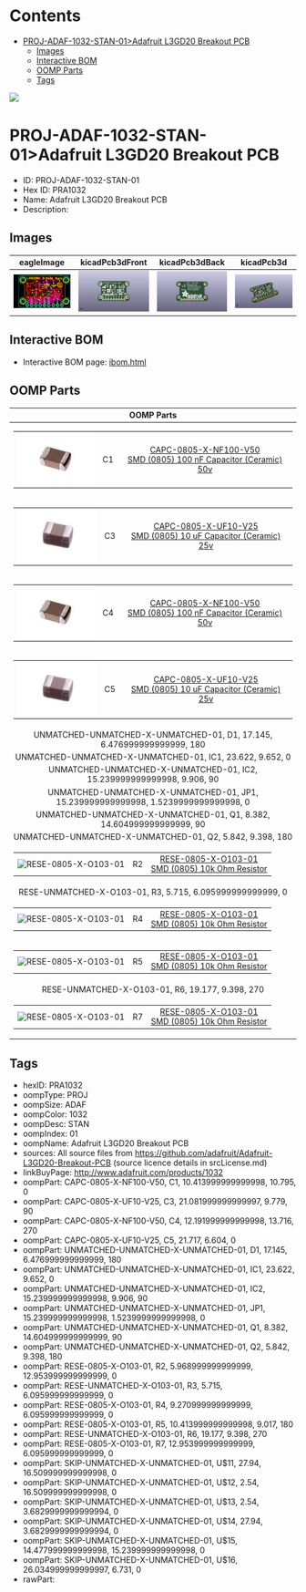 



Contents
========

* [PROJ-ADAF-1032-STAN-01>Adafruit L3GD20 Breakout PCB](#proj-adaf-1032-stan-01adafruit-l3gd20-breakout-pcb)
	* [Images](#images)
	* [Interactive BOM](#interactive-bom)
	* [OOMP Parts](#oomp-parts)
	* [Tags](#tags)
  
![][im]
# PROJ-ADAF-1032-STAN-01>Adafruit L3GD20 Breakout PCB

- ID: PROJ-ADAF-1032-STAN-01
- Hex ID: PRA1032
- Name: Adafruit L3GD20 Breakout PCB
- Description: 

## Images
  
  

|eagleImage|kicadPcb3dFront|kicadPcb3dBack|kicadPcb3d|
| :---: | :---: | :---: | :---: |
|[![eagleImage](eagleImage_140.png)](eagleImage_600.png)|[![kicadPcb3dFront](kicadPcb3dFront_140.png)](kicadPcb3dFront_600.png)|[![kicadPcb3dBack](kicadPcb3dBack_140.png)](kicadPcb3dBack_600.png)|[![kicadPcb3d](kicadPcb3d_140.png)](kicadPcb3d_600.png)|

## Interactive BOM

- Interactive BOM page: [ibom.html](kicad/bom/ibom.html)

## OOMP Parts
  

|OOMP Parts|
| :---: |
|<table><tr><td>![CAPC-0805-X-NF100-V50](https://raw.githubusercontent.com/oomlout/oomlout_OOMP_parts/main/CAPC-0805-X-NF100-V50/image_140.jpg)</td><td> C1</td><td>[CAPC-0805-X-NF100-V50<br>SMD (0805) 100 nF Capacitor (Ceramic) 50v](https://github.com/oomlout/oomlout_OOMP_parts/tree/main/CAPC-0805-X-NF100-V50/)</td></tr></table>|
|<table><tr><td>![CAPC-0805-X-UF10-V25](https://raw.githubusercontent.com/oomlout/oomlout_OOMP_parts/main/CAPC-0805-X-UF10-V25/image_140.jpg)</td><td> C3</td><td>[CAPC-0805-X-UF10-V25<br>SMD (0805) 10 uF Capacitor (Ceramic) 25v](https://github.com/oomlout/oomlout_OOMP_parts/tree/main/CAPC-0805-X-UF10-V25/)</td></tr></table>|
|<table><tr><td>![CAPC-0805-X-NF100-V50](https://raw.githubusercontent.com/oomlout/oomlout_OOMP_parts/main/CAPC-0805-X-NF100-V50/image_140.jpg)</td><td> C4</td><td>[CAPC-0805-X-NF100-V50<br>SMD (0805) 100 nF Capacitor (Ceramic) 50v](https://github.com/oomlout/oomlout_OOMP_parts/tree/main/CAPC-0805-X-NF100-V50/)</td></tr></table>|
|<table><tr><td>![CAPC-0805-X-UF10-V25](https://raw.githubusercontent.com/oomlout/oomlout_OOMP_parts/main/CAPC-0805-X-UF10-V25/image_140.jpg)</td><td> C5</td><td>[CAPC-0805-X-UF10-V25<br>SMD (0805) 10 uF Capacitor (Ceramic) 25v](https://github.com/oomlout/oomlout_OOMP_parts/tree/main/CAPC-0805-X-UF10-V25/)</td></tr></table>|
|UNMATCHED-UNMATCHED-X-UNMATCHED-01, D1, 17.145, 6.476999999999999, 180|
|UNMATCHED-UNMATCHED-X-UNMATCHED-01, IC1, 23.622, 9.652, 0|
|UNMATCHED-UNMATCHED-X-UNMATCHED-01, IC2, 15.239999999999998, 9.906, 90|
|UNMATCHED-UNMATCHED-X-UNMATCHED-01, JP1, 15.239999999999998, 1.5239999999999998, 0|
|UNMATCHED-UNMATCHED-X-UNMATCHED-01, Q1, 8.382, 14.604999999999999, 90|
|UNMATCHED-UNMATCHED-X-UNMATCHED-01, Q2, 5.842, 9.398, 180|
|<table><tr><td>![RESE-0805-X-O103-01](https://raw.githubusercontent.com/oomlout/oomlout_OOMP_parts/main/RESE-0805-X-O103-01/image_140.jpg)</td><td> R2</td><td>[RESE-0805-X-O103-01<br>SMD (0805) 10k Ohm Resistor](https://github.com/oomlout/oomlout_OOMP_parts/tree/main/RESE-0805-X-O103-01/)</td></tr></table>|
|RESE-UNMATCHED-X-O103-01, R3, 5.715, 6.095999999999999, 0|
|<table><tr><td>![RESE-0805-X-O103-01](https://raw.githubusercontent.com/oomlout/oomlout_OOMP_parts/main/RESE-0805-X-O103-01/image_140.jpg)</td><td> R4</td><td>[RESE-0805-X-O103-01<br>SMD (0805) 10k Ohm Resistor](https://github.com/oomlout/oomlout_OOMP_parts/tree/main/RESE-0805-X-O103-01/)</td></tr></table>|
|<table><tr><td>![RESE-0805-X-O103-01](https://raw.githubusercontent.com/oomlout/oomlout_OOMP_parts/main/RESE-0805-X-O103-01/image_140.jpg)</td><td> R5</td><td>[RESE-0805-X-O103-01<br>SMD (0805) 10k Ohm Resistor](https://github.com/oomlout/oomlout_OOMP_parts/tree/main/RESE-0805-X-O103-01/)</td></tr></table>|
|RESE-UNMATCHED-X-O103-01, R6, 19.177, 9.398, 270|
|<table><tr><td>![RESE-0805-X-O103-01](https://raw.githubusercontent.com/oomlout/oomlout_OOMP_parts/main/RESE-0805-X-O103-01/image_140.jpg)</td><td> R7</td><td>[RESE-0805-X-O103-01<br>SMD (0805) 10k Ohm Resistor](https://github.com/oomlout/oomlout_OOMP_parts/tree/main/RESE-0805-X-O103-01/)</td></tr></table>|

## Tags

- hexID: PRA1032
- oompType: PROJ
- oompSize: ADAF
- oompColor: 1032
- oompDesc: STAN
- oompIndex: 01
- oompName: Adafruit L3GD20 Breakout PCB
- sources: All source files from https://github.com/adafruit/Adafruit-L3GD20-Breakout-PCB (source licence details in srcLicense.md)
- linkBuyPage: http://www.adafruit.com/products/1032
- oompPart: CAPC-0805-X-NF100-V50, C1, 10.413999999999998, 10.795, 0
- oompPart: CAPC-0805-X-UF10-V25, C3, 21.081999999999997, 9.779, 90
- oompPart: CAPC-0805-X-NF100-V50, C4, 12.191999999999998, 13.716, 270
- oompPart: CAPC-0805-X-UF10-V25, C5, 21.717, 6.604, 0
- oompPart: UNMATCHED-UNMATCHED-X-UNMATCHED-01, D1, 17.145, 6.476999999999999, 180
- oompPart: UNMATCHED-UNMATCHED-X-UNMATCHED-01, IC1, 23.622, 9.652, 0
- oompPart: UNMATCHED-UNMATCHED-X-UNMATCHED-01, IC2, 15.239999999999998, 9.906, 90
- oompPart: UNMATCHED-UNMATCHED-X-UNMATCHED-01, JP1, 15.239999999999998, 1.5239999999999998, 0
- oompPart: UNMATCHED-UNMATCHED-X-UNMATCHED-01, Q1, 8.382, 14.604999999999999, 90
- oompPart: UNMATCHED-UNMATCHED-X-UNMATCHED-01, Q2, 5.842, 9.398, 180
- oompPart: RESE-0805-X-O103-01, R2, 5.968999999999999, 12.953999999999999, 0
- oompPart: RESE-UNMATCHED-X-O103-01, R3, 5.715, 6.095999999999999, 0
- oompPart: RESE-0805-X-O103-01, R4, 9.270999999999999, 6.095999999999999, 0
- oompPart: RESE-0805-X-O103-01, R5, 10.413999999999998, 9.017, 180
- oompPart: RESE-UNMATCHED-X-O103-01, R6, 19.177, 9.398, 270
- oompPart: RESE-0805-X-O103-01, R7, 12.953999999999999, 6.095999999999999, 0
- oompPart: SKIP-UNMATCHED-X-UNMATCHED-01, U$11, 27.94, 16.509999999999998, 0
- oompPart: SKIP-UNMATCHED-X-UNMATCHED-01, U$12, 2.54, 16.509999999999998, 0
- oompPart: SKIP-UNMATCHED-X-UNMATCHED-01, U$13, 2.54, 3.6829999999999994, 0
- oompPart: SKIP-UNMATCHED-X-UNMATCHED-01, U$14, 27.94, 3.6829999999999994, 0
- oompPart: SKIP-UNMATCHED-X-UNMATCHED-01, U$15, 14.477999999999998, 15.239999999999998, 0
- oompPart: SKIP-UNMATCHED-X-UNMATCHED-01, U$16, 26.034999999999997, 6.731, 0
- rawPart: 



[im]: kicadPcb3d_450.png
